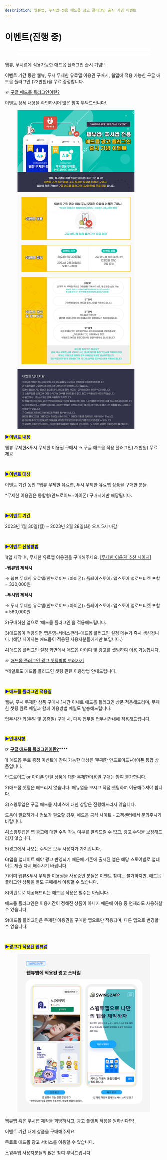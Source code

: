 ```yaml
---
description: 웹뷰앱, 푸시앱 전용 애드몹 광고 플러그인 출시 기념 이벤트
---
```


# 이벤트(진행 중)

<figure><img src=".gitbook/assets/구분선.PNG" alt=""><figcaption></figcaption></figure>

웹뷰, 푸시앱에 적용가능한 애드몹 플러그인 출시 기념!!

이벤트 기간 동안 웹뷰, 푸시 무제한 유료앱 이용권 구매시, 웹앱에 적용 가능한 구글 애드몹 플러그인 (22만원)을 무료 증정합니다.

☞ [구글 애드몹 플러그인이란?](https://wp.swing2app.co.kr/admob/)

이벤트 상세 내용을 확인하시어 많은 참여 부탁드립니다\


<figure><img src=".gitbook/assets/웹앱애드몹-출시-이벤트_23.01.29.png" alt=""><figcaption></figcaption></figure>

<mark style="color:blue;">**▶이벤트 내용**</mark>

웹뷰 무제한&푸시 무제한 이용권 구매시 → 구글 애드몹 적용 플러그인(22만원) 무료 제공

​

<mark style="color:blue;">**▶이벤트 대상**</mark>

이벤트 기간 동안 \*웹뷰 무제한 유료앱, 푸시 무제한 유료앱 상품을 구매한 분들

\*무제한 이용권은 통합형(안드로이드+아이폰) 구매시에만 해당됩니다.

​

<mark style="color:blue;">**▶이벤트 기간**</mark>

2023년 1월 30일(월) \~ 2023년 2월 28일(화) 오후 5시 마감

​

<mark style="color:blue;">**▶이벤트 신청방법**</mark>

1\)앱 제작 후, 무제한 유료앱 이용권을 구매해주세요. [\[무제한 이용권 추천 페이지\]](http://www.swing2app.co.kr/view/payment\_list\_by\_recommend\_voucher)

**-웹뷰앱 제작시**&#x20;

→ 웹뷰 무제한 유료앱(안드로이드+아이폰)+플레이스토어+앱스토어 업로드티켓 포함 = 330,000원

**-푸시앱 제작시**&#x20;

→ 푸시 무제한 유료앱(안드로이드+아이폰)+플레이스토어+앱스토어 업로드티켓 포함 = 580,000원

2\)구매하신 앱으로 ‘애드몹 플러그인’을 적용해드립니다.

3\)애드몹이 적용되면 앱운영-서비스관리–애드몹 플러그인 설정 메뉴가 즉시 생성됩니다. (해당 페이지는 애드몹이 적용된 사용자분들에게만 보입니다.)

4\)애드몹 플러그인 설정 화면에서 애드몹 아이디 및 광고를 셋팅하여 이용 가능합니다.

&#x20;☞ [애드몹 플러그인 광고 셋팅방법 보러가기](https://documentation.swing2app.co.kr/knowledgebase/admob/admob-apply)

\*메일로도 애드몹 플러그인 셋팅 관련 이용방법 안내드립니다.

​

<mark style="color:blue;">**▶애드몹 플러그인 적용일**</mark>

웹뷰, 푸시 무제한 상품 구매시 1시간 이내로 애드몹 플러그인 상품 적용해드리며, 무제한 셋팅 완료 메일과 함께 이용방법 메일도 발송해드립니다.

업무시간 외(주말 및 공휴일) 구매 시, 다음 업무일 업무시간내에 적용해드립니다.

​

<mark style="color:blue;">**▶안내사항**</mark>

**☞** [**구글 애드몹 플러그인이란?**](https://wp.swing2app.co.kr/admob/)****

1\) 애드몹 무료 증정 이벤트에 참여 가능한 대상은 ‘무제한 안드로이드+아이폰 통합 상품입니다.

안드로이드 or 아이폰 단일 상품에 대한 무제한이용권 구매는 참여 불가합니다.

2\)애드몹 셋팅은 해드리지 않습니다. 매뉴얼을 보시고 직접 셋팅하여 이용해주셔야 합니다.

3\)스윙투앱은 구글 애드몹 서비스에 대한 상담은 진행해드리지 않습니다.

도움이 필요하거나 정보가 필요할 경우, 애드몹 공식 사이트 - 고객센터에서 문의주시기 바랍니다.

4\)스윙투앱은 앱 광고에 대한 수익 가능 여부를 알려드릴 수 없고, 광고 수익을 보장해드리지 않습니다.

5\)광고에서 나오는 수익은 모두 사용자가 가져갑니다.

6\)앱을 업데이트 해야 광고 반영되기 때문에 기존에 출시된 앱은 해당 스토어별로 업데이트 제출 다시 해주시기 바랍니다.

7\)이미 웹뷰&푸시 무제한 이용권을 사용중인 분들은 이벤트 참여는 불가하지만, 애드몹 플러그인 상품을 별도 구매해서 이용할 수 있습니다.

8\)이벤트로 제공해드리는 애드몹 적용은 필수는 아닙니다.

애드몹 플러그인은 이용기간이 정해진 상품이 아니기 때문에 이용 중 언제라도 사용하실 수 있습니다.

9\)애드몹 플러그인은 무제한 이용권을 구매한 앱으로만 적용되며, 다른 앱으로 변경할 수 없습니다.

​

<mark style="color:blue;">**▶광고가 적용된 웹뷰앱**</mark>

<figure><img src=".gitbook/assets/웹뷰앱_광고-적용화묜.png" alt=""><figcaption></figcaption></figure>

웹뷰앱 혹은 푸시앱 제작을 희망하시고, 광고 플랫폼 적용을 원하신다면!

이벤트 기간 내에 상품을 구매해주세요.

무료로 애드몹 광고 서비스를 이용할 수 있습니다.

스윙투앱 사용자분들의 많은 참여 부탁드립니다.

